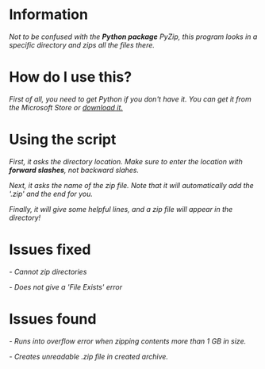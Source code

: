 # Information
*Not to be confused with the __Python package__ PyZip, this program looks
in a specific directory and zips all the files there.*

# How do I use this?
*First of all, you need to get Python if you don't have it.
You can get it from the Microsoft Store or [download it.](https://python.org)*

# Using the script

*First, it asks the directory location. Make sure to enter
the location with __forward slashes__, not backward slahes.*

*Next, it asks the name of the zip file. Note that it will
automatically add the '.zip' and the end for you.*

*Finally, it will give some helpful lines, and a zip file
will appear in the directory!*

# Issues fixed
*- Cannot zip directories*

*- Does not give a 'File Exists' error*

# Issues found
*- Runs into overflow error when zipping contents more than 1 GB in size.*

*- Creates unreadable .zip file in created archive.*
